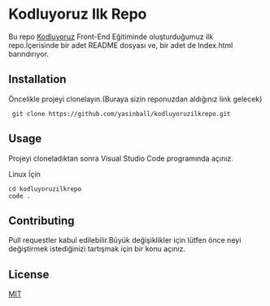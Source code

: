 # Kodluyoruz Ilk Repo

Bu repo [Kodluyoruz](https://kodluyoruz.org/) Front-End Eğitiminde oluşturduğumuz ilk repo.İçerisinde bir adet README dosyası ve, bir adet de Index.html barındırıyor.



## Installation

Öncelikle projeyi clonelayın.(Buraya sizin reponuzdan aldığınız link gelecek)

```
 git clone https://github.com/yasinball/kodluyoruzilkrepo.git
```

## Usage

Projeyi cloneladıktan sonra Visual Studio Code programında açınız.

Linux İçin
```
cd kodluyoruzilkrepo
code .
```

## Contributing
Pull requestler kabul edilebilir.Büyük değişiklikler için lütfen önce neyi değiştirmek istediğinizi tartışmak için bir konu açınız.

## License

[MIT](https://choosealicense.com/licenses/mit/)